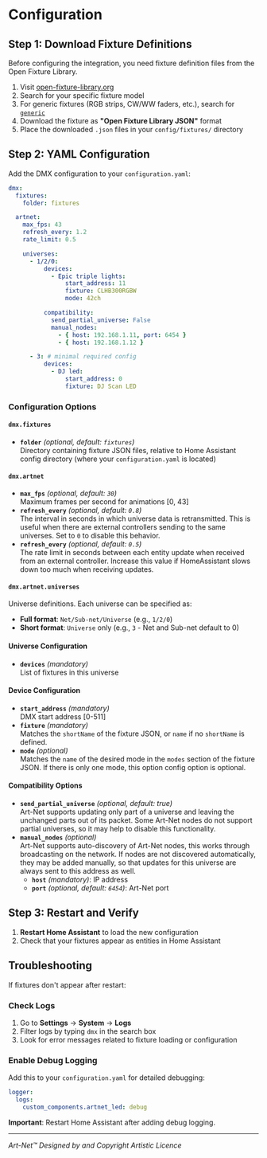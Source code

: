 # Configuration

## Step 1: Download Fixture Definitions

Before configuring the integration, you need fixture definition files from the Open Fixture Library.

1. Visit [open-fixture-library.org](https://open-fixture-library.org/)
2. Search for your specific fixture model
3. For generic fixtures (RGB strips, CW/WW faders, etc.), search for [`generic`](https://open-fixture-library.org/search?q=generic)
4. Download the fixture as **"Open Fixture Library JSON"** format
5. Place the downloaded `.json` files in your `config/fixtures/` directory

## Step 2: YAML Configuration

Add the DMX configuration to your `configuration.yaml`:

```yaml
dmx:
  fixtures:
    folder: fixtures

  artnet:
    max_fps: 43
    refresh_every: 1.2
    rate_limit: 0.5

    universes:
      - 1/2/0:
          devices:
            - Epic triple lights:
                start_address: 11
                fixture: CLHB300RGBW
                mode: 42ch

          compatibility:
            send_partial_universe: False
            manual_nodes:
              - { host: 192.168.1.11, port: 6454 }
              - { host: 192.168.1.12 }

      - 3: # minimal required config
          devices:
            - DJ led:
                start_address: 0
                fixture: DJ Scan LED
```

### Configuration Options

#### `dmx.fixtures`
- **`folder`** *(optional, default: `fixtures`)*  
  Directory containing fixture JSON files, relative to Home Assistant config directory (where your `configuration.yaml` is located)

#### `dmx.artnet`
- **`max_fps`** *(optional, default: `30`)*  
  Maximum frames per second for animations [0, 43]
- **`refresh_every`** *(optional, default: `0.8`)*  
  The interval in seconds in which universe data is retransmitted. This is useful when there are external controllers sending to the same universes. Set to `0` to disable this behavior.
- **`refresh_every`** *(optional, default: `0.5`)*  
  The rate limit in seconds between each entity update when received from an external controller. Increase this value if HomeAssistant slows down too much when receiving updates.

#### `dmx.artnet.universes`
Universe definitions. Each universe can be specified as:

- **Full format**: `Net/Sub-net/Universe` (e.g., `1/2/0`)
- **Short format**: `Universe` only (e.g., `3` - Net and Sub-net default to 0)

#### Universe Configuration
- **`devices`** *(mandatory)*  
  List of fixtures in this universe

#### Device Configuration
- **`start_address`** *(mandatory)*  
  DMX start address [0-511]
- **`fixture`** *(mandatory)*  
  Matches the `shortName` of the fixture JSON, or `name` if no `shortName` is defined.
- **`mode`** *(optional)*  
  Matches the `name` of the desired mode in the `modes` section of the fixture JSON.
  If there is only one mode, this option config option is optional.

#### Compatibility Options
- **`send_partial_universe`** *(optional, default: true)*  
  Art-Net supports updating only part of a universe and leaving the unchanged parts out of its packet.
  Some Art-Net nodes do not support partial universes, so it may help to disable this functionality.
- **`manual_nodes`** *(optional)*  
  Art-Net supports auto-discovery of Art-Net nodes, this works through broadcasting on the network.
  If nodes are not discovered automatically, they may be added manually,
  so that updates for this universe are always sent to this address as well. 
  - **`host`** *(mandatory)*: IP address
  - **`port`** *(optional, default: `6454`)*: Art-Net port

## Step 3: Restart and Verify

1. **Restart Home Assistant** to load the new configuration
2. Check that your fixtures appear as entities in Home Assistant

## Troubleshooting

If fixtures don't appear after restart:

### Check Logs
1. Go to **Settings** → **System** → **Logs**
2. Filter logs by typing `dmx` in the search box
3. Look for error messages related to fixture loading or configuration

### Enable Debug Logging
Add this to your `configuration.yaml` for detailed debugging:

```yaml
logger:
  logs:
    custom_components.artnet_led: debug
```

**Important**: Restart Home Assistant after adding debug logging.

---

*Art-Net™ Designed by and Copyright Artistic Licence*